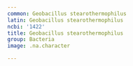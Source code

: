 ```yaml
---
common: Geobacillus stearothermophilus
latin: Geobacillus stearothermophilus
ncbi: '1422'
title: Geobacillus stearothermophilus
group: Bacteria
image: .na.character

---
```

